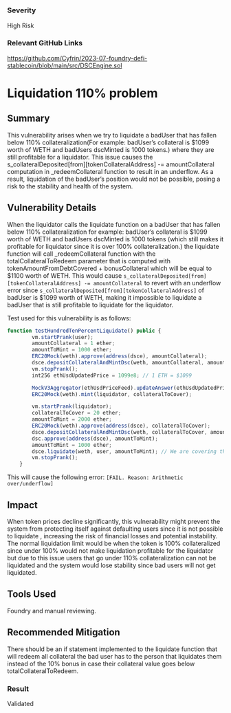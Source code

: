 # 

### Severity

High Risk

### Relevant GitHub Links

https://github.com/Cyfrin/2023-07-foundry-defi-stablecoin/blob/main/src/DSCEngine.sol

# Liquidation 110% problem

## **Summary**

This vulnerability arises when we try to liquidate a 
badUser that has fallen below 110% collateralization(For example: 
badUser’s collateral is $1099 worth of WETH and badUsers dscMinted is 
1000 tokens.) where they are still profitable for a liquidator. This 
issue causes the  s_collateralDeposited[from][tokenCollateralAddress] -=
 amountCollateral computation in _redeemCollateral function to result in
 an underflow. As a result, liquidation of the badUser’s position would 
not be possible, posing a risk to the stability and health of the 
system.

## **Vulnerability Details**

When the liquidator calls the liquidate function on a 
badUser that has fallen below 110% collateralization for example: 
badUser’s collateral is $1099 worth of WETH and badUsers dscMinted is 
1000 tokens (which still makes it profitable for liquidator since it is 
over 100% collateralization.) the liquidate function will call 
_redeemCollateral function with the totalCollateralToRedeem parameter 
that is computed with tokenAmountFromDebtCovered + bonusCollateral which
 will be equal to $1100 worth of WETH. This would cause `s_collateralDeposited[from][tokenCollateralAddress] -= amountCollateral` to revert with an underflow error since `s_collateralDeposited[from][tokenCollateralAddress]`
 of badUser is $1099 worth of WETH, making it impossible to liquidate a 
badUser that is still profitable to liquidate for the liquidator.

Test used for this vulnerability is as follows:

```jsx
function testHundredTenPercentLiquidate() public {
        vm.startPrank(user);
        amountCollateral = 1 ether;
        amountToMint = 1000 ether;
        ERC20Mock(weth).approve(address(dsce), amountCollateral);
        dsce.depositCollateralAndMintDsc(weth, amountCollateral, amountToMint);
        vm.stopPrank();
        int256 ethUsdUpdatedPrice = 1099e8; // 1 ETH = $1099

        MockV3Aggregator(ethUsdPriceFeed).updateAnswer(ethUsdUpdatedPrice);
        ERC20Mock(weth).mint(liquidator, collateralToCover);

        vm.startPrank(liquidator);
        collateralToCover = 20 ether;
        amountToMint = 2000 ether;
        ERC20Mock(weth).approve(address(dsce), collateralToCover);
        dsce.depositCollateralAndMintDsc(weth, collateralToCover, amountToMint);
        dsc.approve(address(dsce), amountToMint);
        amountToMint = 1000 ether;
        dsce.liquidate(weth, user, amountToMint); // We are covering their whole debt
        vm.stopPrank();
    }

```

This will cause the following error: `[FAIL. Reason: Arithmetic over/underflow]`

## **Impact**

When token prices decline significantly, this 
vulnerability might prevent the system from protecting itself against 
defaulting users since it is not possible to liquidate , increasing the 
risk of financial losses and potential instability. The normal 
liquidation limit would be when the token is 100% collateralized since 
under 100% would not make liquidation profitable for the liquidator but 
due to this issue users that go under 110% collateralization can not be 
liquidated and the system would lose stability since bad users will not 
get liquidated.

## **Tools Used**

Foundry and manual reviewing.

## **Recommended Mitigation**

There should be an if statement implemented to the 
liquidate function that will redeem all collateral the bad user has to 
the person that liquidates them instead of the 10% bonus in case their 
collateral value goes below totalCollateralToRedeem.

### Result
Validated
